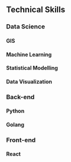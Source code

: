 ## Technical Skills


### Data Science

#### GIS

#### Machine Learning

#### Statistical Modelling

#### Data Visualization



### Back-end


#### Python


#### Golang



### Front-end


#### React

